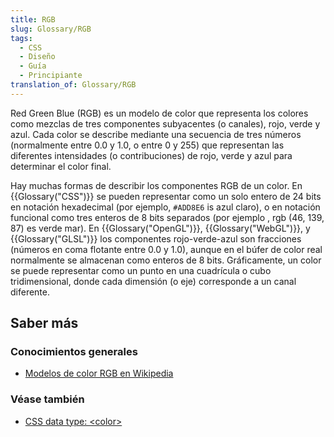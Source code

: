 ```yaml
---
title: RGB
slug: Glossary/RGB
tags:
  - CSS
  - Diseño
  - Guía
  - Principiante
translation_of: Glossary/RGB
---
```


Red Green Blue (RGB) es un modelo de color que representa los colores como mezclas de tres componentes subyacentes (o canales), rojo, verde y azul. Cada color se describe mediante una secuencia de tres números (normalmente entre 0.0 y 1.0, o entre 0 y 255) que representan las diferentes intensidades (o contribuciones) de rojo, verde y azul para determinar el color final.

Hay muchas formas de describir los componentes RGB de un color. En {{Glossary("CSS")}} se pueden representar como un solo entero de 24 bits en notación hexadecimal (por ejemplo, `#ADD8E6` is azul claro), o en notación funcional como tres enteros de 8 bits separados (por ejemplo , rgb (46, 139, 87) es verde mar). En {{Glossary("OpenGL")}}, {{Glossary("WebGL")}}, y {{Glossary("GLSL")}} los componentes rojo-verde-azul son fracciones (números en coma flotante entre 0.0 y 1.0), aunque en el búfer de color real normalmente se almacenan como enteros de 8 bits. Gráficamente, un color se puede representar como un punto en una cuadrícula o cubo tridimensional, donde cada dimensión (o eje) corresponde a un canal diferente.

## Saber más

### Conocimientos generales

- [Modelos de color RGB en Wikipedia](https://es.wikipedia.org/wiki/RGB)

### Véase también

- [CSS data type: \<color>](/es/docs/Web/CSS/color_value)
